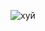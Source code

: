 <p align="center">
  <img src="https://images-ext-1.discordapp.net/external/fmPLV0owEpyBnrvwEHps6e7LvV8RCKQgved4zmrOQ_c/https/media.tenor.com/B0RSznCrVNEAAAPo/kirigiri-kyouko-danganronpa.mp4" alt="хуй">
</p>
